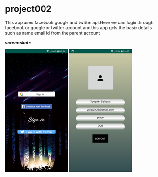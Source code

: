 # project002


This app uses facebook google and twitter api.Here we can login through facebook or google or twitter account and this app gets the basic details such as name email id from the parent account 

***screenshot::***&nbsp;
<p float="left">
  <img src="demo/Screenshot_1.png" width="205" height="401">
  <img src="demo/Screenshot_2.png" width="205" height="401">
</p>

